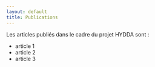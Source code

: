 ```yaml
---
layout: default
title: Publications
---
```


Les articles publiés dans le cadre du projet HYDDA sont :

* article 1
* article 2
* article 3




